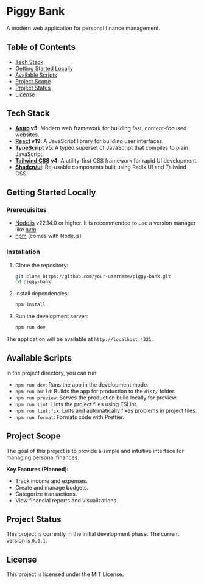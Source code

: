 # Piggy Bank

A modern web application for personal finance management.

## Table of Contents

- [Tech Stack](#tech-stack)
- [Getting Started Locally](#getting-started-locally)
- [Available Scripts](#available-scripts)
- [Project Scope](#project-scope)
- [Project Status](#project-status)
- [License](#license)

## Tech Stack

- **[Astro](https://astro.build/) v5**: Modern web framework for building fast, content-focused websites.
- **[React](https://react.dev/) v19**: A JavaScript library for building user interfaces.
- **[TypeScript](https://www.typescriptlang.org/) v5**: A typed superset of JavaScript that compiles to plain JavaScript.
- **[Tailwind CSS](https://tailwindcss.com/) v4**: A utility-first CSS framework for rapid UI development.
- **[Shadcn/ui](https://ui.shadcn.com/)**: Re-usable components built using Radix UI and Tailwind CSS.

## Getting Started Locally

### Prerequisites

- [Node.js](https://nodejs.org/) v22.14.0 or higher. It is recommended to use a version manager like [nvm](https://github.com/nvm-sh/nvm).
- [npm](https://www.npmjs.com/) (comes with Node.js)

### Installation

1.  Clone the repository:

    ```bash
    git clone https://github.com/your-username/piggy-bank.git
    cd piggy-bank
    ```

2.  Install dependencies:

    ```bash
    npm install
    ```

3.  Run the development server:

    ```bash
    npm run dev
    ```

The application will be available at `http://localhost:4321`.

## Available Scripts

In the project directory, you can run:

-   `npm run dev`: Runs the app in the development mode.
-   `npm run build`: Builds the app for production to the `dist/` folder.
-   `npm run preview`: Serves the production build locally for preview.
-   `npm run lint`: Lints the project files using ESLint.
-   `npm run lint:fix`: Lints and automatically fixes problems in project files.
-   `npm run format`: Formats code with Prettier.

## Project Scope

The goal of this project is to provide a simple and intuitive interface for managing personal finances.

**Key Features (Planned):**

-   Track income and expenses.
-   Create and manage budgets.
-   Categorize transactions.
-   View financial reports and visualizations.

## Project Status

This project is currently in the initial development phase. The current version is `0.0.1`.

## License

This project is licensed under the MIT License.
